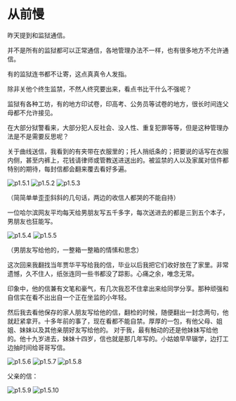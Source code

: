 # 从前慢

昨天提到和监狱通信。

并不是所有的监狱都可以正常通信，各地管理办法不一样，也有很多地方不允许通信。

有的监狱连书都不让寄，这点真真令人发指。

除非关他个终生监禁，不然人终究要出来，看点书比干什么不强呢？

监狱有各种工坊，有的地方印试卷，印高考、公务员等试卷的地方，很长时间连父母都不允许接见。

在大部分狱警看来，大部分犯人反社会、没人性、重复犯罪等等，但是这种管理办法是不是需要反思呢？

关于曲线送信，我看到的有夹带在衣服里的；托人捎纸条的；把要说的话写在衣服内侧，甚至内裤上，花钱请律师或管教送进送出的。被监禁的人以及家属对信件都特别的期待，每封信都会翻来覆去看好多遍。

![p1.5.1](/images/1.5.1.jpg)
![p1.5.2](/images/1.5.2.jpg)
![p1.5.3](/images/1.5.3.jpg)

（简简单单歪歪斜斜的几句话，两边的收信人都哭的不能自持）

一位哈尔滨网友平均每天给男朋友写五千多字，每次送进去的都是三到五个本子，男朋友也狂能写。

![p1.5.4](/images/1.5.4.jpg)
![p1.5.5](/images/1.5.5.jpg)

（男朋友写给他的，一整箱一整箱的情愫和思念）

这次回来我翻找当年贾华平写给我的信，毕业以后我把它们收好放在了家里。非常遗憾，久不住人，纸张连同一些书都没了踪影。心痛之余，唯念无常。

印象中，他的信兼有文笔和豪气，有几次我忍不住拿出来给同学分享。那种顽强和自信实在看不出出自一个正在坐监的小年轻。

然后我去看他保存的家人朋友写给他的信，翻检的时候，随便翻出一封念两句，他就赶紧拿开。十多年前的事了，现在看都不能自禁。厚厚的一包，有他父母、姐姐、妹妹以及其他亲朋好友写给他的。
对于我，最有触动的还是他妹妹写给他的。他十九岁进去，妹妹十四岁，信也就是那几年写的。小姑娘早早辍学，边打工边抽时间给哥哥写信。

![p1.5.6](/images/1.5.6.jpg)
![p1.5.7](/images/1.5.7.jpg)
![p1.5.8](/images/1.5.8.jpg)

父亲的信：

![p1.5.9](/images/1.5.9.jpg)
![p1.5.10](/images/1.5.10.jpg)
